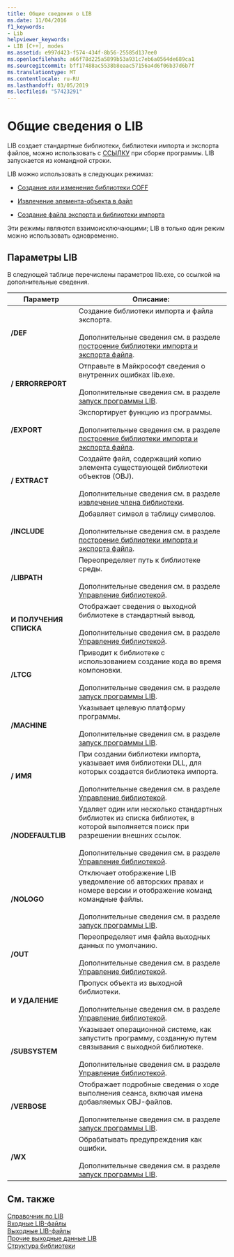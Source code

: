 ```yaml
---
title: Общие сведения о LIB
ms.date: 11/04/2016
f1_keywords:
- Lib
helpviewer_keywords:
- LIB [C++], modes
ms.assetid: e997d423-f574-434f-8b56-25585d137ee0
ms.openlocfilehash: a66f78d225a5899b53a931c7eb6a0564de689ca1
ms.sourcegitcommit: bff17488ac5538b8eaac57156a4d6f06b37d6b7f
ms.translationtype: MT
ms.contentlocale: ru-RU
ms.lasthandoff: 03/05/2019
ms.locfileid: "57423291"
---
```

# <a name="overview-of-lib"></a>Общие сведения о LIB

LIB создает стандартные библиотеки, библиотеки импорта и экспорта файлов, можно использовать с [ССЫЛКУ](../../build/reference/linker-options.md) при сборке программы. LIB запускается из командной строки.

LIB можно использовать в следующих режимах:

- [Создание или изменение библиотеки COFF](../../build/reference/managing-a-library.md)

- [Извлечение элемента-объекта в файл](../../build/reference/extracting-a-library-member.md)

- [Создание файла экспорта и библиотеки импорта](../../build/reference/working-with-import-libraries-and-export-files.md)

Эти режимы являются взаимоисключающими; LIB в только один режим можно использовать одновременно.

## <a name="lib-options"></a>Параметры LIB

В следующей таблице перечислены параметров lib.exe, со ссылкой на дополнительные сведения.

|Параметр|Описание:|
|-|-|
|**/DEF**|Создание библиотеки импорта и файла экспорта.<br/><br/>Дополнительные сведения см. в разделе [построение библиотеки импорта и экспорта файла](../../build/reference/building-an-import-library-and-export-file.md).|
|**/ ERRORREPORT**|   Отправьте в Майкрософт сведения о внутренних ошибках lib.exe.<br/><br/>Дополнительные сведения см. в разделе [запуск программы LIB](../../build/reference/running-lib.md).|
|**/EXPORT**|   Экспортирует функцию из программы.<br/><br/>Дополнительные сведения см. в разделе [построение библиотеки импорта и экспорта файла](../../build/reference/building-an-import-library-and-export-file.md).|
|**/ EXTRACT**|   Создайте файл, содержащий копию элемента существующей библиотеки объектов (OBJ).<br/><br/>Дополнительные сведения см. в разделе [извлечение члена библиотеки](../../build/reference/extracting-a-library-member.md).|
|**/INCLUDE**|   Добавляет символ в таблицу символов.<br/><br/>Дополнительные сведения см. в разделе [построение библиотеки импорта и экспорта файла](../../build/reference/building-an-import-library-and-export-file.md).|
|**/LIBPATH**|   Переопределяет путь к библиотеке среды.<br/><br/>Дополнительные сведения см. в разделе [Управление библиотекой](../../build/reference/managing-a-library.md).|
|**И ПОЛУЧЕНИЯ СПИСКА**|   Отображает сведения о выходной библиотеке в стандартный вывод.<br/><br/>Дополнительные сведения см. в разделе [Управление библиотекой](../../build/reference/managing-a-library.md).|
|**/LTCG**|   Приводит к библиотеке с использованием создание кода во время компоновки.<br/><br/>Дополнительные сведения см. в разделе [запуск программы LIB](../../build/reference/running-lib.md).|
|**/MACHINE**|   Указывает целевую платформу программы.<br/><br/>Дополнительные сведения см. в разделе [запуск программы LIB](../../build/reference/running-lib.md).|
|**/ ИМЯ**|   При создании библиотеки импорта, указывает имя библиотеки DLL, для которых создается библиотека импорта.<br/><br/>Дополнительные сведения см. в разделе [Управление библиотекой](../../build/reference/managing-a-library.md).|
|**/NODEFAULTLIB**|   Удаляет один или несколько стандартных библиотек из списка библиотек, в которой выполняется поиск при разрешении внешних ссылок.<br/><br/>Дополнительные сведения см. в разделе [Управление библиотекой](../../build/reference/managing-a-library.md).|
|**/NOLOGO**|   Отключает отображение LIB уведомление об авторских правах и номере версии и отображение команд командные файлы.<br/><br/>Дополнительные сведения см. в разделе [запуск программы LIB](../../build/reference/running-lib.md).|
|**/OUT**|   Переопределяет имя файла выходных данных по умолчанию.<br/><br/>Дополнительные сведения см. в разделе [Управление библиотекой](../../build/reference/managing-a-library.md).|
|**И УДАЛЕНИЕ**|   Пропуск объекта из выходной библиотеки.<br/><br/>Дополнительные сведения см. в разделе [Управление библиотекой](../../build/reference/managing-a-library.md).|
|**/SUBSYSTEM**|   Указывает операционной системе, как запустить программу, созданную путем связывания с выходной библиотеке.<br/><br/>Дополнительные сведения см. в разделе [Управление библиотекой](../../build/reference/managing-a-library.md).|
|**/VERBOSE**|   Отображает подробные сведения о ходе выполнения сеанса, включая имена добавляемых OBJ-файлов.<br/><br/>Дополнительные сведения см. в разделе [запуск программы LIB](../../build/reference/running-lib.md).|
|**/WX**|   Обрабатывать предупреждения как ошибки.<br/><br/>Дополнительные сведения см. в разделе [запуск программы LIB](../../build/reference/running-lib.md).|

## <a name="see-also"></a>См. также

[Справочник по LIB](../../build/reference/lib-reference.md)<br/>
[Входные LIB-файлы](../../build/reference/lib-input-files.md)<br/>
[Выходные LIB-файлы](../../build/reference/lib-output-files.md)<br/>
[Прочие выходные данные LIB](../../build/reference/other-lib-output.md)<br/>
[Структура библиотеки](../../build/reference/structure-of-a-library.md)
